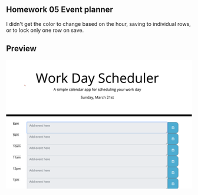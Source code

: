 ## Homework 05 Event planner

I didn't get the color to change based on the hour, saving to individual rows, or to lock only one row on save.

## Preview
![preview](/assets/img/05-homework-preview.png)